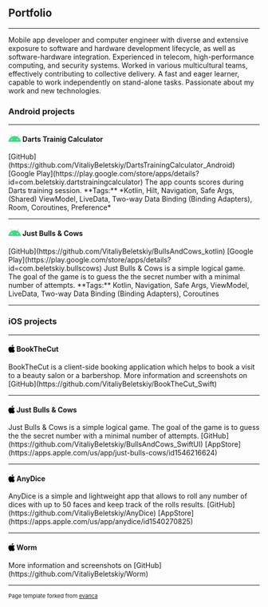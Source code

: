 ## Portfolio

---
Mobile app developer and computer engineer with diverse and extensive exposure to software
and hardware development lifecycle, as well as software-hardware integration. Experienced in
telecom, high-performance computing, and security systems. Worked in various multicultural
teams, effectively contributing to collective delivery. A fast and eager learner, capable to work
independently on stand-alone tasks. Passionate about my work and new technologies.

### Android projects 
---
<h4><img src="images/android.png" width="25" height="14" style="float:left;">&nbsp;Darts Trainig Calculator</h4>
[GitHub](https://github.com/VitaliyBeletskiy/DartsTrainingCalculator_Android)  
[Google Play](https://play.google.com/store/apps/details?id=com.beletskiy.dartstrainingcalculator)  
The app counts scores during Darts training session.  
**Tags:** *Kotlin, Hilt, Navigation, Safe Args, (Shared) ViewModel, LiveData, Two-way Data Binding (Binding Adapters), Room, Coroutines, Preference*  
<!-- <img src="images/dummy_thumbnail.jpg?raw=true"/> -->

---
<h4><img src="images/android.png" width="25" height="14" style="float:left;">&nbsp;Just Bulls & Cows</h4>
[GitHub](https://github.com/VitaliyBeletskiy/BullsAndCows_kotlin)  
[Google Play](https://play.google.com/store/apps/details?id=com.beletskiy.bullscows)  
Just Bulls & Cows is a simple logical game. The goal of the game is to guess the the secret number with a minimal number of attempts.  
**Tags:** Kotlin, Navigation, Safe Args, ViewModel, LiveData, Two-way Data Binding (Binding Adapters), Coroutines  
<!-- <img src="images/dummy_thumbnail.jpg?raw=true"/> -->

---

### iOS projects 
---
<h4><img src="images/ios.png" width="13" height="16" style="float:left;">&nbsp;BookTheCut</h4>
BookTheCut is a client-side booking application which helps to book a visit to a beauty salon or a barbershop.  
More information and screenshots on [GitHub](https://github.com/VitaliyBeletskiy/BookTheCut_Swift)

---
<h4><img src="images/ios.png" width="13" height="16" style="float:left;">&nbsp;Just Bulls & Cows</h4>
Just Bulls & Cows is a simple logical game. The goal of the game is to guess the the secret number with a minimal number of attempts.  
[GitHub](https://github.com/VitaliyBeletskiy/BullsAndCows_SwiftUI)  
[AppStore](https://apps.apple.com/us/app/just-bulls-cows/id1546216624)

---
<h4><img src="images/ios.png" width="13" height="16" style="float:left;">&nbsp;AnyDice</h4>
AnyDice is a simple and lightweight app that allows to roll any number of dices with up to 50 faces and keep track of the rolls results.  
[GitHub](https://github.com/VitaliyBeletskiy/AnyDice)  
[AppStore](https://apps.apple.com/us/app/anydice/id1540270825)

---
<h4><img src="images/ios.png" width="13" height="16" style="float:left;">&nbsp;Worm</h4>
More information and screenshots on [GitHub](https://github.com/VitaliyBeletskiy/Worm)

---
<p style="font-size:11px">Page template forked from <a href="https://github.com/evanca/quick-portfolio">evanca</a></p>
<!-- Remove above link if you don't want to attibute -->
